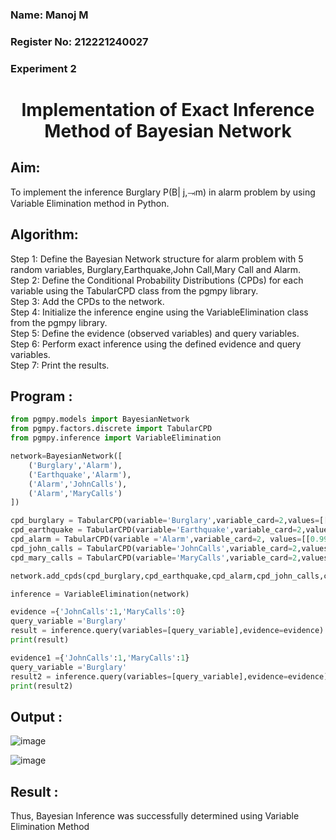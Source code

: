 <H3> Name: Manoj M </H3>
<H3> Register No: 212221240027</H3>
<H3>Experiment 2</H3>
<h1 align =center>Implementation of Exact Inference Method of Bayesian Network</h1>

## Aim:
  To implement the inference Burglary P(B| j,⥗m) in alarm problem by using Variable Elimination method in Python.

## Algorithm:
  Step 1: Define the Bayesian Network structure for alarm problem with 5 random variables, Burglary,Earthquake,John Call,Mary Call and Alarm.<br>
  Step 2: Define the Conditional Probability Distributions (CPDs) for each variable using the TabularCPD class from the pgmpy library.<br>
  Step 3: Add the CPDs to the network.<br>
  Step 4: Initialize the inference engine using the VariableElimination class from the pgmpy library.<br>
  Step 5: Define the evidence (observed variables) and query variables.<br>
  Step 6: Perform exact inference using the defined evidence and query variables.<br>
  Step 7: Print the results.<br>

## Program :
```python
from pgmpy.models import BayesianNetwork
from pgmpy.factors.discrete import TabularCPD
from pgmpy.inference import VariableElimination
```
```python
network=BayesianNetwork([
    ('Burglary','Alarm'),
    ('Earthquake','Alarm'),
    ('Alarm','JohnCalls'),
    ('Alarm','MaryCalls')
])
```
```python
cpd_burglary = TabularCPD(variable='Burglary',variable_card=2,values=[[0.999],[0.001]])
cpd_earthquake = TabularCPD(variable='Earthquake',variable_card=2,values=[[0.998],[0.002]])
cpd_alarm = TabularCPD(variable ='Alarm',variable_card=2, values=[[0.999, 0.71, 0.06, 0.05],[0.001, 0.29, 0.94, 0.95]],evidence=['Burglary','Earthquake'],evidence_card=[2,2])
cpd_john_calls = TabularCPD(variable='JohnCalls',variable_card=2,values=[[0.95,0.1],[0.05,0.9]],evidence=['Alarm'],evidence_card=[2])
cpd_mary_calls = TabularCPD(variable='MaryCalls',variable_card=2,values=[[0.99,0.3],[0.01,0.7]],evidence=['Alarm'],evidence_card=[2])

```
```python
network.add_cpds(cpd_burglary,cpd_earthquake,cpd_alarm,cpd_john_calls,cpd_mary_calls)

inference = VariableElimination(network)
```
```python
evidence ={'JohnCalls':1,'MaryCalls':0}
query_variable ='Burglary'
result = inference.query(variables=[query_variable],evidence=evidence)
print(result)
```
```python
evidence1 ={'JohnCalls':1,'MaryCalls':1}
query_variable ='Burglary'
result2 = inference.query(variables=[query_variable],evidence=evidence)
print(result2)
```
## Output :

![image](https://github.com/JoyceBeulah/Ex2---AAI/assets/118343698/95a26312-a25d-435a-8217-2c47f5ac2c21)

![image](https://github.com/JoyceBeulah/Ex2---AAI/assets/118343698/f1d60d8f-bda2-4082-9fcb-594eecd08ef9)

## Result :
Thus, Bayesian Inference was successfully determined using Variable Elimination Method

